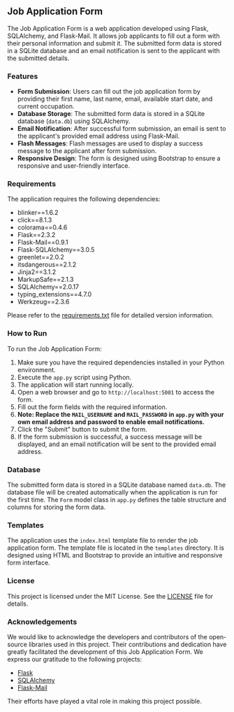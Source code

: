 ## Job Application Form

The Job Application Form is a web application developed using Flask, SQLAlchemy, and Flask-Mail. It allows job applicants to fill out a form with their personal information and submit it. The submitted form data is stored in a SQLite database and an email notification is sent to the applicant with the submitted details.

### Features

- **Form Submission**: Users can fill out the job application form by providing their first name, last name, email, available start date, and current occupation.
- **Database Storage**: The submitted form data is stored in a SQLite database (`data.db`) using SQLAlchemy.
- **Email Notification**: After successful form submission, an email is sent to the applicant's provided email address using Flask-Mail.
- **Flash Messages**: Flash messages are used to display a success message to the applicant after form submission.
- **Responsive Design**: The form is designed using Bootstrap to ensure a responsive and user-friendly interface.

### Requirements

The application requires the following dependencies:

- blinker==1.6.2
- click==8.1.3
- colorama==0.4.6
- Flask==2.3.2
- Flask-Mail==0.9.1
- Flask-SQLAlchemy==3.0.5
- greenlet==2.0.2
- itsdangerous==2.1.2
- Jinja2==3.1.2
- MarkupSafe==2.1.3
- SQLAlchemy==2.0.17
- typing_extensions==4.7.0
- Werkzeug==2.3.6

Please refer to the [requirements.txt](requirements.txt) file for detailed version information.

### How to Run

To run the Job Application Form:

1. Make sure you have the required dependencies installed in your Python environment.
2. Execute the `app.py` script using Python.
3. The application will start running locally.
4. Open a web browser and go to `http://localhost:5001` to access the form.
5. Fill out the form fields with the required information.
6. **Note: Replace the `MAIL_USERNAME` and `MAIL_PASSWORD` in `app.py` with your own email address and password to enable email notifications.**
7. Click the "Submit" button to submit the form.
8. If the form submission is successful, a success message will be displayed, and an email notification will be sent to the provided email address.

### Database

The submitted form data is stored in a SQLite database named `data.db`. The database file will be created automatically when the application is run for the first time. The `Form` model class in `app.py` defines the table structure and columns for storing the form data.

### Templates

The application uses the `index.html` template file to render the job application form. The template file is located in the `templates` directory. It is designed using HTML and Bootstrap to provide an intuitive and responsive form interface.

### License

This project is licensed under the MIT License. See the [LICENSE](LICENSE) file for details.

### Acknowledgements

We would like to acknowledge the developers and contributors of the open-source libraries used in this project. Their contributions and dedication have greatly facilitated the development of this Job Application Form. We express our gratitude to the following projects:

- [Flask](https://pypi.org/project/Flask/)
- [SQLAlchemy](https://pypi.org/project/SQLAlchemy/)
- [Flask-Mail](https://pypi.org/project/Flask-Mail/)

Their efforts have played a vital role in making this project possible.